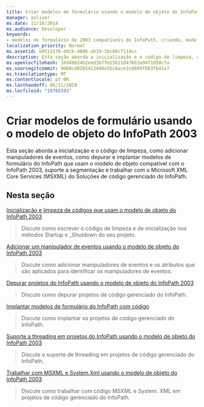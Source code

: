 ```yaml
---
title: Criar modelos de formulário usando o modelo de objeto do InfoPath 2003
manager: soliver
ms.date: 11/16/2014
ms.audience: Developer
keywords:
- modelos de formulário de 2003 compatíveis do InfoPath, criando, modelos de objeto [InfoPath 2003], criando código gerenciado modelos de formulário do InfoPath 2007, modelos de formulário [InfoPath 2007], criando compatíveis com o InfoPath 2003
localization_priority: Normal
ms.assetid: e0513178-ddcb-4086-ab19-1bc80cf114cc
description: Esta seção aborda a inicialização e o código de limpeza, como adicionar manipuladores de eventos, como depurar e implantar modelos de formulário do InfoPath que usam o modelo de objeto compatível com o InfoPath 2003, suporte a segmentação e trabalhar com o Microsoft XML Core Services (MSXML) do Soluções de código gerenciado do InfoPath.
ms.openlocfilehash: 16d49b24b2eed3b7fe15621d47663a94f1958cfa
ms.sourcegitcommit: 9d60cd82b5413446e5bc8ace2cd689f683fb41a7
ms.translationtype: MT
ms.contentlocale: pt-BR
ms.lasthandoff: 06/11/2018
ms.locfileid: "19765593"
---
```

# <a name="creating-form-templates-using-the-infopath-2003-object-model"></a>Criar modelos de formulário usando o modelo de objeto do InfoPath 2003

Esta seção aborda a inicialização e o código de limpeza, como adicionar manipuladores de eventos, como depurar e implantar modelos de formulário do InfoPath que usam o modelo de objeto compatível com o InfoPath 2003, suporte a segmentação e trabalhar com o Microsoft XML Core Services (MSXML) do Soluções de código gerenciado do InfoPath.
  
## <a name="in-this-section"></a>Nesta seção

[Inicialização e limpeza de códigos que usam o modelo de objeto do InfoPath 2003](initialization-and-clean-up-code-using-infopath-2003-object-model.md)
  
> Discute como escrever o código de limpeza e de inicialização nos métodos Startup e _Shutdown do seu projeto.
    
[Adicionar um manipulador de eventos usando o modelo de objeto do InfoPath 2003](how-to-add-an-event-handler-using-the-infopath-2003-object-model.md)
  
> Discute como adicionar manipuladores de eventos e os atributos que são aplicados para identificar os manipuladores de eventos.
    
[Depurar projetos do InfoPath usando o modelo de objeto do InfoPath 2003](how-to-debug-infopath-projects-using-the-infopath-2003-object-model.md)
  
> Discute como depurar projetos de código gerenciado do InfoPath.
    
[Implantar modelos de formulário do InfoPath com código](how-to-deploy-infopath-form-templates-with-code.md)
  
> Discute como implantar os projetos de código gerenciado do InfoPath.
    
[Suporte a threading em projetos do InfoPath usando o modelo de objeto do InfoPath 2003](threading-support-in-infopath-projects-using-the-infopath-2003-object-model.md)
  
> Discute o suporte de threading em projetos de código gerenciado do InfoPath.
    
[Trabalhar com MSXML e System.Xml usando o modelo de objeto do InfoPath 2003](working-with-msxml-and-system-xml-using-the-infopath-2003-object-model.md)
  
> Discute como trabalhar com código MSXML e System. XML em projetos de código gerenciado do InfoPath.
    

